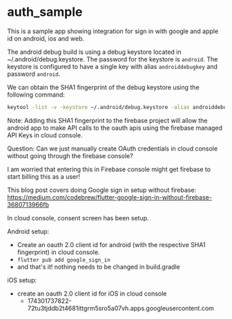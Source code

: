 # auth_sample

This is a sample app showing integration for sign in with google and apple id on android, ios and web.

The android debug build is using a debug keystore located in ~/.android/debug.keystore. The password for the keystore is `android`. 
The keystore is configured to have a single key with alias `androiddebugkey` and password `android`.

We can obtain the SHA1 fingerprint of the debug keystore using the following command:
```bash
keytool -list -v -keystore ~/.android/debug.keystore -alias androiddebugkey -storepass android -keypass android
```

Note: Adding this SHA1 fingerprint to the firebase project will allow the android app to make API calls to the
oauth apis using the firebase managed API Keys in cloud console.

Question: Can we just manually create OAuth credentials in cloud console without going through the firebase console?

I am worried that entering this in Firebase console might get firebase to start billing this as a user!

This blog post covers doing Google sign in setup without firebase:
https://medium.com/codebrew/flutter-google-sign-in-without-firebase-3680713966fb

In cloud console, consent screen has been setup.

Android setup:
- Create an oauth 2.0 client id for android (with the respective SHA1 fingerprint) in cloud console.
- `flutter pub add google_sign_in`
- and that's it! nothing needs to be changed in build.gradle

iOS setup:
- create an oauth 2.0 client id for iOS in cloud console
  - 174301737822-72tu3tjddb2t4681ittgrm5sro5a07vh.apps.googleusercontent.com

